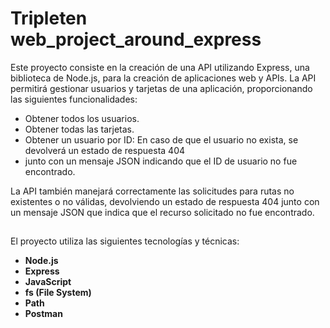 # Tripleten web_project_around_express

Este proyecto consiste en la creación de una API utilizando Express, una biblioteca de Node.js, 
para la creación de aplicaciones web y APIs. 
La API permitirá gestionar usuarios y tarjetas de una aplicación, proporcionando las siguientes funcionalidades:

* Obtener todos los usuarios.
* Obtener todas las tarjetas.
* Obtener un usuario por ID: En caso de que el usuario no exista, se devolverá un estado de respuesta 404
* junto con un mensaje JSON indicando que el ID de usuario no fue encontrado.

La API también manejará correctamente las solicitudes para rutas no existentes o no válidas, devolviendo 
un estado de respuesta 404 junto con un mensaje JSON que indica que el recurso solicitado no fue encontrado.

##

El proyecto utiliza las siguientes tecnologías y técnicas:

* **Node.js**
* **Express**
* **JavaScript**
* **fs (File System)**
* **Path**
* **Postman**
